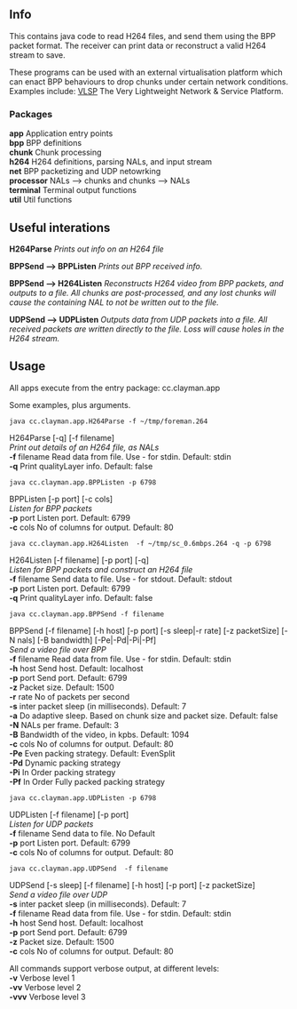 ## Info

This contains java code to read H264 files, and send them using the
BPP packet format.
The receiver can print data or reconstruct a valid H264 stream to
save.

These programs can be used with an external virtualisation platform
which can enact BPP behaviours to drop chunks under certain network
conditions.\
Examples include: [VLSP](https://github.com/stuartclayman/VLSP) The
Very Lightweight Network & Service Platform.


### Packages

**app**  Application entry points\
**bpp**  BPP definitions\
**chunk**  Chunk processing\
**h264**  H264 definitions, parsing NALs, and input stream\
**net**  BPP packetizing and UDP netowrking\
**processor**  NALs --> chunks and chunks --> NALs\
**terminal**  Terminal output functions\
**util** Util functions


## Useful interations

**H264Parse**  _Prints out info on an H264 file_

**BPPSend  -->   BPPListen**   _Prints out BPP received info._

**BPPSend  -->   H264Listen**  _Reconstructs H264 video from BPP packets,
and outputs to a file.  All chunks are post-processed, and any lost
chunks will cause the containing NAL to not be written out to the file._ 

**UDPSend  -->   UDPListen**   _Outputs data from UDP packets into a
file. All received packets are written directly to the file. Loss will
cause holes in the H264 stream._


## Usage

All apps execute from the entry package: cc.clayman.app







Some examples, plus arguments.


`java cc.clayman.app.H264Parse -f ~/tmp/foreman.264`

 H264Parse [-q] [-f filename]\
 _Print out details of an H264 file, as NALs_\
**-f** filename Read data from file.  Use - for stdin.  Default: stdin\
**-q** Print qualityLayer info.  Default: false



`java cc.clayman.app.BPPListen -p 6798`

BPPListen [-p port] [-c cols]\
_Listen for BPP packets_\
**-p** port Listen port.  Default: 6799\
**-c** cols No of columns for output.  Default: 80


`java cc.clayman.app.H264Listen  -f ~/tmp/sc_0.6mbps.264 -q -p 6798`

H264Listen [-f filename] [-p port] [-q]\
_Listen for BPP packets and construct an H264 file_\
**-f** filename Send data to file.  Use - for stdout.  Default: stdout\
**-p** port Listen port.  Default: 6799\
**-q** Print qualityLayer info.  Default: false


`java cc.clayman.app.BPPSend -f filename`

BPPSend [-f filename] [-h host] [-p port] [-s sleep|-r rate] [-z
packetSize] [-N nals] [-B bandwidth] [-Pe|-Pd|-Pi|-Pf]\
_Send a video file over BPP_\
**-f** filename Read data from file.  Use - for stdin.  Default: stdin\
**-h** host Send host.  Default: localhost\
**-p** port Send port.  Default: 6799\
**-z** Packet size.  Default: 1500\
**-r** rate No of packets per second\
**-s** inter packet sleep (in milliseconds).  Default: 7\
**-a** Do adaptive sleep.  Based on chunk size and packet size.  Default: false\
**-N** NALs per frame.  Default: 3\
**-B** Bandwidth of the video, in kpbs.  Default: 1094\
**-c** cols No of columns for output.  Default: 80\
**-Pe** Even packing strategy.  Default: EvenSplit\
**-Pd** Dynamic packing strategy\
**-Pi** In Order packing strategy\
**-Pf** In Order Fully packed packing strategy


`java cc.clayman.app.UDPListen -p 6798`

UDPListen [-f filename] [-p port]\
_Listen for UDP packets_\
**-f** filename Send data to file.  No Default\
**-p** port Listen port.  Default: 6799\
**-c** cols No of columns for output.  Default: 80


`java cc.clayman.app.UDPSend  -f filename`

UDPSend [-s sleep] [-f filename] [-h host] [-p port] [-z packetSize]\
_Send a video file over UDP_\
**-s** inter packet sleep (in milliseconds).  Default: 7\
**-f** filename Read data from file.  Use - for stdin.  Default: stdin\
**-h** host Send host.  Default: localhost\
**-p** port Send port.  Default: 6799\
**-z** Packet size.  Default: 1500\
**-c** cols No of columns for output.  Default: 80





All commands support verbose output, at different levels:\
**-v** Verbose level 1\
**-vv** Verbose level 2\
**-vvv** Verbose level 3

